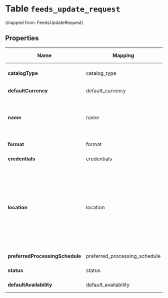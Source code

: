 
# Table `feeds_update_request`
(mapped from: FeedsUpdateRequest)

## Properties
Name | Mapping | SQL Type | Default | Type | Description | Notes
---- | ------- | -------- | ------- | ---- | ----------- | -----
**catalogType** | catalog_type | long NOT NULL |  | [**CatalogsType**](CatalogsType.md) |  |  [foreignkey]
**defaultCurrency** | default_currency | long |  | [**NullableCurrency**](NullableCurrency.md) |  |  [optional] [foreignkey]
**name** | name | text |  | **kotlin.String** | A human-friendly name associated to a given feed. |  [optional]
**format** | format | long |  | [**CatalogsFormat**](CatalogsFormat.md) |  |  [optional] [foreignkey]
**credentials** | credentials | long |  | [**CatalogsFeedCredentials**](CatalogsFeedCredentials.md) |  |  [optional] [foreignkey]
**location** | location | text |  | **kotlin.String** | The URL where a feed is available for download. This URL is what Pinterest will use to download a feed for processing. |  [optional]
**preferredProcessingSchedule** | preferred_processing_schedule | long |  | [**CatalogsFeedProcessingSchedule**](CatalogsFeedProcessingSchedule.md) |  |  [optional] [foreignkey]
**status** | status | long |  | [**CatalogsStatus**](CatalogsStatus.md) |  |  [optional] [foreignkey]
**defaultAvailability** | default_availability | long |  | [**ProductAvailabilityType**](ProductAvailabilityType.md) |  |  [optional] [foreignkey]











